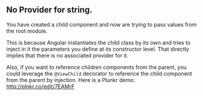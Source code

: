 ## No Provider for string.
You have created a child component and now are trying to pass values from the root module.

This is because Angular instantiates the child class by its own and tries to inject in it the parameters you define at its constructor level. 
That directly implies that there is no associated provider for it.

Also, if you want to reference children components from the parent, you could leverage the `@ViewChild` decorator to reference the child component from the parent by injection.
Here is a Plunkr demo: 
http://plnkr.co/edit/7EAMrF
